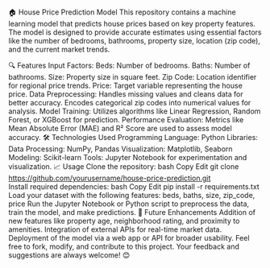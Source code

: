 🏠 House Price Prediction Model
This repository contains a machine learning model that predicts house prices based on key property features. The model is designed to provide accurate estimates using essential factors like the number of bedrooms, bathrooms, property size, location (zip code), and the current market trends.

🔍 Features
Input Factors:
Beds: Number of bedrooms.
Baths: Number of bathrooms.
Size: Property size in square feet.
Zip Code: Location identifier for regional price trends.
Price: Target variable representing the house price.
Data Preprocessing:
Handles missing values and cleans data for better accuracy.
Encodes categorical zip codes into numerical values for analysis.
Model Training:
Utilizes algorithms like Linear Regression, Random Forest, or XGBoost for prediction.
Performance Evaluation:
Metrics like Mean Absolute Error (MAE) and R² Score are used to assess model accuracy.
🛠️ Technologies Used
Programming Language: Python
Libraries:
Data Processing: NumPy, Pandas
Visualization: Matplotlib, Seaborn
Modeling: Scikit-learn
Tools: Jupyter Notebook for experimentation and visualization.
📈 Usage
Clone the repository:
bash
Copy
Edit
git clone https://github.com/yourusername/house-price-prediction.git  
Install required dependencies:
bash
Copy
Edit
pip install -r requirements.txt  
Load your dataset with the following features:
beds, baths, size, zip_code, price
Run the Jupyter Notebook or Python script to preprocess the data, train the model, and make predictions.
🚀 Future Enhancements
Addition of new features like property age, neighborhood rating, and proximity to amenities.
Integration of external APIs for real-time market data.
Deployment of the model via a web app or API for broader usability.
Feel free to fork, modify, and contribute to this project. Your feedback and suggestions are always welcome! 😊
